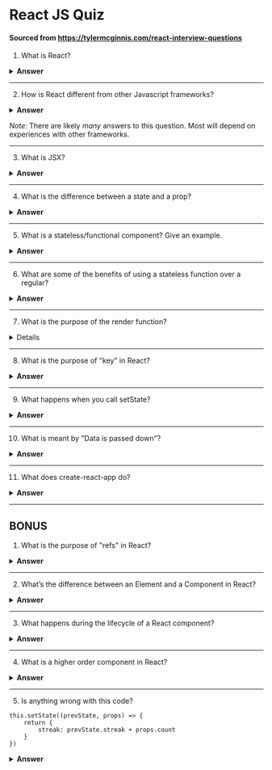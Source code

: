 # React JS Quiz

#### Sourced from https://tylermcginnis.com/react-interview-questions

1. What is React?

<details>
<summary><b>Answer</b></summary>
<p>
React is an open-source JavaScript library created by Facebook for building complex, interactive UIs in web and mobile applications.

The key point in this answer is that React’s core purpose is to build UI components;it is often referred to as just the “V” (View) in an “MVC” architecture. Therefore it has no opinions on the other pieces of your technology stack and can be seamlessly integrated into any application.
</p>
</details>

---

2. How is React different from other Javascript frameworks?

<details>
<summary><b>Answer</b></summary>
<p>
React is a small library focused on building UI components.

By comparison, AngularJS (1.x) approaches building an application by extending HTML markup and injecting various constructs (e.g. Directives, Controllers, Services) at runtime. As a result, AngularJS is very opinionated about the greater architecture of your application.

By contrast, React focuses exclusively on the creation of components, and has few (if any) opinions about an application’s architecture. This allows a developer an incredible amount of flexibility in choosing the architecture they deem “best” — though it also places the responsibility of choosing (or building) those parts on the developer.
</p>
</details>

_Note:_ There are likely _many_ answers to this question. Most will depend on experiences with other frameworks. 

--- 

3. What is JSX?

<details>
<summary><b>Answer</b></summary>
<p>
JSX, aka 'JavaScript eXtension' is XML like syntax developed for use in React. It allows developers to write Javascript that <em>looks</em> like HTML. JSX code by itself cannot be read by the browser; it must be transpiled into traditional JavaScript using tools like Babel and webpack. 
</p>

#### Key Talking Points

* Developers do not have to use JSX (and ES2015) to write an application in React.
* Having said that, many React developers prefer to use JSX as its syntax is far more declarative and reduces overall code complexity. Facebook certainly encourages it in all of their documentation!
* Adopting JSX allows the developer to simultaneously adopt ES2015 — giving immediate access to some wonderful syntactic sugar.
</details>

--- 

4. What is the difference between a state and a prop?

<details>
<summary><b>Answer</b></summary>
<p>

>In a React component, props are variables passed to it by its parent component. State on the other hand is still variables, but directly initialized and managed by the component.
>
> The state can be initialized by props.

More Reading: [https://flaviocopes.com/react-state-vs-props/](https://flaviocopes.com/react-state-vs-props/)

</p>
</details>

--- 

5. What is a stateless/functional component? Give an example.

<details>
<summary><b>Answer</b></summary>
<p>

A stateless, aka functional, component is _just_ a Javascript function that can receive props and return a React element.

</p>

```
const myGreetingComponent = props => {
    return (
        <div>
            <h1>Hello {props.name}</h1>
        </div>
    )
}
```

</details>

--- 

6. What are some of the benefits of using a stateless function over a regular?

<details>
<summary><b>Answer</b></summary>

> [A] functional component has no state, no lifecycle methods and it’s easy to write(plain function) [...] a class component has state, lifecycle methods and React creates an instance of a class component every time React renders it. If you don’t need to use state or lifecycle I would recommend you to use a function component, but If there’s a chance that you need one of those things(state, lifecycle methods) I would suggest you to use class component.

More Reading: [https://itnext.io/react-component-class-vs-stateless-component-e3797c7d23ab](https://itnext.io/react-component-class-vs-stateless-component-e3797c7d23ab)
</details>

--- 

7. What is the purpose of the render function?

<details>
<summary<b>Answer</b></summary>
<p> 

The render method returns a description of what you want to see on the screen. React takes the description and displays the result. 

In particular, render returns a React element, which is a lightweight description of what to render.

</p>
</details>

--- 

8. What is the purpose of "key" in React?

<details>
<summary><b>Answer</b></summary>
<p>

Keys are what help React keep track of what items have changed, been added, or been removed from a list.

</p>
</details>

--- 

9. What happens when you call setState?

<details>
<summary><b>Answer</b></summary>
<p>

The first thing React will do when setState is called is merge the object you passed into setState into the current state of the component. 

This will kick off a process called reconciliation. The end goal of reconciliation is to, in the most efficient way possible, update the UI based on this new state. 

To do this, React will construct a new tree of React elements (which you can think of as an object representation of your UI). Once it has this tree, in order to figure out how the UI should change in response to the new state, React will diff (`diff`: check the differences of) this new tree against the previous element tree. 

By doing this, React will then know the exact changes which occurred, and by knowing exactly what changes occurred, will able to minimize its footprint on the UI by only making updates where absolutely necessary.

</p>
</details>

---

10. What is meant by "Data is passed down"?

<details>
<summary><b>Answer</b></summary>
<p>

React has _one-way_  data binding.  Specifically, React's UI is changed based on changes to the data model. The changes move from the model, it is the single source of truth. 

By comparison, two-way data binding means that the model changes with the UI, and vice-versa. 

One-way data binding means that data is always moving in one direction. This flow is more predictable, with has fewer side effects.

Common React data flow patterns are:

* Parent -> Child
* Child -> Parent (using callbacks)
* Between siblings (messy, but possible). 

More Reading: [https://medium.com/@lizdenhup/understanding-unidirectional-data-flow-in-react-3e3524c09d8e](https://medium.com/@lizdenhup/understanding-unidirectional-data-flow-in-react-3e3524c09d8e)

</p>
</details>

---

11. What does create-react-app do?

<details>
<summary><b>Answer</b></summary>
<p>

Per the [docs](https://facebook.github.io/create-react-app/docs/getting-started) 

> Create React App is an officially supported way to create single-page React applications. It offers a modern build setup with no configuration.

Using `create-react-app` will quickly scaffold out a React application with all the basic libraries, folder structure, and scripts that you need to get a React application up and running quickly.

</p>
</details>

---

## BONUS

1. What is the purpose of "refs" in React?

<details>
<summary><b>Answer</b></summary>
<p>

Refs allow direct access to a DOM element or an instance of a component. 

In order to use them you add a ref attribute to your component whose value is a callback function which will receive the underlying DOM element or the mounted instance of the component as its first argument.

</p>
</details>

---

2. What’s the difference between an Element and a Component in React?

<details>
<summary><b>Answer</b></summary>
<p>

A React _element_ describes what you want to see on the screen. It is an object representation of some UI.

A React _component_ is a function or a class which optionally accepts input and returns a React element (typically via JSX which gets transpiled to a createElement invocation).

</p>
</details>

---

3. What happens during the lifecycle of a React component?

<details>
<summary><b>Answer</b></summary>
<p>

High-Level Component Lifecycle

At the highest level, React components have lifecycle events that fall into three general categories:

* Initialization
* State/Property Updates
* Destruction

Every React component defines these events as a mechanism for managing its properties, state, and rendered output. Some of these events only happen once, others happen more frequently; understanding these three general categories should help you clearly visualize when certain logic needs to be applied.

For example, a component may need to add event listeners to the DOM when it first mounts. However, it should probably remove those event listeners when the component unmounts from the DOM so that irrelevant processing does not occur.

</p>

`componentDidMount()`

`componentWillUnmount()`

</details>

---

4. What is a higher order component in React?

<details>
<summary><b>Answer</b></summary>
<p>

> A higher-order component (HOC) is an advanced technique in React for reusing component logic. HOCs are not part of the React API, per se. They are a pattern that emerges from React’s compositional nature.
> 
> Concretely, a higher-order component is a function that takes a component and returns a new component.

React Docs: [https://reactjs.org/docs/higher-order-components.html](https://reactjs.org/docs/higher-order-components.html)

</p>
</details>

---

5. Is anything wrong with this code?

```
this.setState((prevState, props) => { 
    return { 
        streak: prevState.streak + props.count  
    }
})
```

<details>
<summary><b>Answer</b></summary>
<p>

"Nothing is wrong with it 🙂. 

It’s rarely used and not well known, but you can also pass a function to `setState` that receives the previous state and props and returns a new state, just as we’re doing above. 

This is actually recommended if you’re setting state based on previous state." - Tyler McGinnis

</p>
</details>

